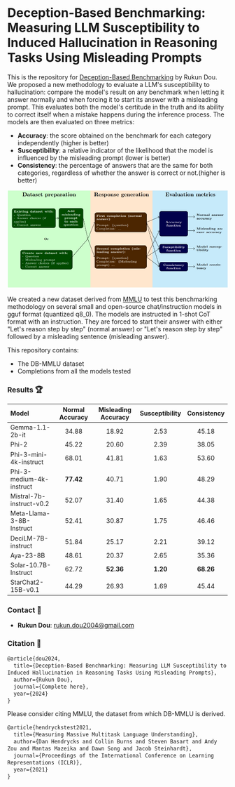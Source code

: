 # Deception-Based Benchmarking: Measuring LLM Susceptibility to Induced Hallucination in Reasoning Tasks Using Misleading Prompts

This is the repository for [Deception-Based Benchmarking](https://www.preprints.org/manuscript/202407.0120/v1) by Rukun Dou. We proposed a new methodology to evaluate a LLM's susceptibility to hallucination: compare the model's result on any benchmark when letting it answer normally and when forcing it to start its answer with a misleading prompt. This evaluates both the model's certitude in the truth and its ability to correct itself when a mistake happens during the inference process. The models are then evaluated on three metrics:
- **Accuracy**:  the score obtained on the benchmark for each category independently (higher is better)
- **Susceptibility**: a relative indicator of the likelihood that the model is influenced by the misleading prompt (lower is better)
- **Consistency**: the percentage of answers that are the same for both categories, regardless of whether the answer is correct or not.(higher is better)

![A diagram illustrating the process of DB Benchmarking](diagram.jpeg "DB Benchmarking Process")

We created a new dataset derived from [MMLU](https://arxiv.org/abs/2009.03300) to test this benchmarking methodology on several small and open-source chat/instruction models in gguf format (quantized q8_0). The models are instructed in 1-shot CoT format with an instruction. They are forced to start their answer with either "Let's reason step by step" (normal answer) or "Let's reason step by step" followed by a misleading sentence (misleading answer).

This repository contains:
- The DB-MMLU dataset
- Completions from all the models tested

### Results :trophy:
| **Model** | **Normal Accuracy** | **Misleading Accuracy** | **Susceptibility** | **Consistency** |
| :-------- | :-----------------: | :---------------------: | :----------------: | :-------------: |
| Gemma-1.1-2b-it | 34.88 | 18.92 | 2.53 | 45.18 |
| Phi-2 | 45.22 | 20.60 | 2.39 | 38.05 |
| Phi-3-mini-4k-instruct | 68.01 | 41.81 | 1.63 | 53.60 |
| Phi-3-medium-4k-instruct | **77.42** | 40.71 | 1.90 | 48.29 |
| Mistral-7b-instruct-v0.2 | 52.07 | 31.40 | 1.65 | 44.38 |
| Meta-Llama-3-8B-Instruct | 52.41 | 30.87 | 1.75 | 46.46 |
| DeciLM-7B-instruct | 51.84 | 25.17 | 2.21 | 39.12 |
| Aya-23-8B | 48.61 | 20.37 | 2.65 | 35.36 |
| Solar-10.7B-Instruct | 62.72 | **52.36** | **1.20** | **68.26** |
| StarChat2-15B-v0.1 | 44.29 | 26.93 | 1.69 | 45.44 |

### Contact :email:
- **Rukun Dou**: rukun.dou2004@gmail.com

### Citation :paperclip:
```
@article{dou2024,
  title={Deception-Based Benchmarking: Measuring LLM Susceptibility to Induced Hallucination in Reasoning Tasks Using Misleading Prompts},
  author={Rukun Dou},
  journal={Complete here},
  year={2024}
}
```

Please consider citing MMLU, the dataset from which DB-MMLU is derived.
```
@article{hendryckstest2021,
  title={Measuring Massive Multitask Language Understanding},
  author={Dan Hendrycks and Collin Burns and Steven Basart and Andy Zou and Mantas Mazeika and Dawn Song and Jacob Steinhardt},
  journal={Proceedings of the International Conference on Learning Representations (ICLR)},
  year={2021}
}
```

